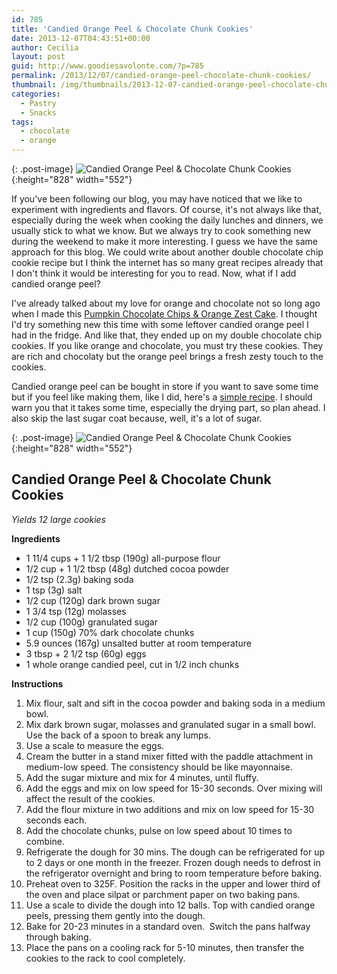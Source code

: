 ```yaml
---
id: 785
title: 'Candied Orange Peel & Chocolate Chunk Cookies'
date: 2013-12-07T04:43:51+00:00
author: Cecilia
layout: post
guid: http://www.goodiesavolonte.com/?p=785
permalink: /2013/12/07/candied-orange-peel-chocolate-chunk-cookies/
thumbnail: /img/thumbnails/2013-12-07-candied-orange-peel-chocolate-chunk-cookies.jpg
categories:
  - Pastry
  - Snacks
tags:
  - chocolate
  - orange
---
```


{: .post-image}
![Candied Orange Peel & Chocolate Chunk Cookies](http://www.goodiesavolonte.com/wp-content/uploads/2013/12/candied-orange-peel-chocolate-chunk-cookies-01.jpg){:height="828" width="552"}

If you've been following our blog, you may have noticed that we like to experiment with ingredients and flavors. Of course, it's not always like that, especially during the week when cooking the daily lunches and dinners, we usually stick to what we know. But we always try to cook something new during the weekend to make it more interesting. I guess we have the same approach for this blog. We could write about another double chocolate chip cookie recipe but I think the internet has so many great recipes already that I don't think it would be interesting for you to read. Now, what if I add candied orange peel?

<!--more-->

I've already talked about my love for orange and chocolate not so long ago when I made this [Pumpkin Chocolate Chips & Orange Zest Cake](http://www.goodiesavolonte.com/2013/10/14/pumpkin-chocolate-chips-orange-zest-cake/). I thought I'd try something new this time with some leftover candied orange peel I had in the fridge. And like that, they ended up on my double chocolate chip cookies. If you like orange and chocolate, you must try these cookies. They are rich and chocolaty but the orange peel brings a fresh zesty touch to the cookies.

Candied orange peel can be bought in store if you want to save some time but if you feel like making them, like I did, here's a [simple recipe](http://www.bonappetit.com/recipe/simple-candied-orange-peel). I should warn you that it takes some time, especially the drying part, so plan ahead. I also skip the last sugar coat because, well, it's a lot of sugar.

{: .post-image}
![Candied Orange Peel & Chocolate Chunk Cookies](http://www.goodiesavolonte.com/wp-content/uploads/2013/12/candied-orange-peel-chocolate-chunk-cookies-02.jpg){:height="828" width="552"}

<div class="recipe-box">
  <h2 class="recipe-title">
    Candied Orange Peel & Chocolate Chunk Cookies
  </h2>
  
  <p>
    <em>Yields 12 large cookies</em>
  </p>
  
  <p>
    <strong>Ingredients</strong>
  </p>
  
  <ul>
    <li>
      1 11/4 cups + 1 1/2 tbsp (190g) all-purpose flour
    </li>
    <li>
      1/2 cup + 1 1/2 tbsp (48g) dutched cocoa powder
    </li>
    <li>
      1/2 tsp (2.3g) baking soda
    </li>
    <li>
      1 tsp (3g) salt
    </li>
    <li>
      1/2 cup (120g) dark brown sugar
    </li>
    <li>
      1 3/4 tsp (12g) molasses
    </li>
    <li>
      1/2 cup (100g) granulated sugar
    </li>
    <li>
      1 cup (150g) 70% dark chocolate chunks
    </li>
    <li>
      5.9 ounces (167g) unsalted butter at room temperature
    </li>
    <li>
      3 tbsp + 2 1/2 tsp (60g) eggs
    </li>
    <li>
      1 whole orange candied peel, cut in 1/2 inch chunks
    </li>
  </ul>
  
  <p>
    <strong>Instructions</strong>
  </p>
  
  <ol>
    <li>
      <span style="line-height: 14px;">Mix flour, salt and sift in the cocoa powder and baking soda in a medium bowl.</span>
    </li>
    <li>
      Mix dark brown sugar, molasses and granulated sugar in a small bowl. Use the back of a spoon to break any lumps.
    </li>
    <li>
      Use a scale to measure the eggs.
    </li>
    <li>
      Cream the butter in a stand mixer fitted with the paddle attachment in medium-low speed. The consistency should be like mayonnaise.
    </li>
    <li>
      Add the sugar mixture and mix for 4 minutes, until fluffy.
    </li>
    <li>
      Add the eggs and mix on low speed for 15-30 seconds. Over mixing will affect the result of the cookies.
    </li>
    <li>
      Add the flour mixture in two additions and mix on low speed for 15-30 seconds each.
    </li>
    <li>
      Add the chocolate chunks, pulse on low speed about 10 times to combine.
    </li>
    <li>
      Refrigerate the dough for 30 mins. The dough can be refrigerated for up to 2 days or one month in the freezer. Frozen dough needs to defrost in the refrigerator overnight and bring to room temperature before baking.
    </li>
    <li>
      Preheat oven to 325F. Position the racks in the upper and lower third of the oven and place silpat or parchment paper on two baking pans.
    </li>
    <li>
      Use a scale to divide the dough into 12 balls. Top with candied orange peels, pressing them gently into the dough.
    </li>
    <li>
      Bake for 20-23 minutes in a standard oven.  Switch the pans halfway through baking.
    </li>
    <li>
      Place the pans on a cooling rack for 5-10 minutes, then transfer the cookies to the rack to cool completely.
    </li>
  </ol>
</div>